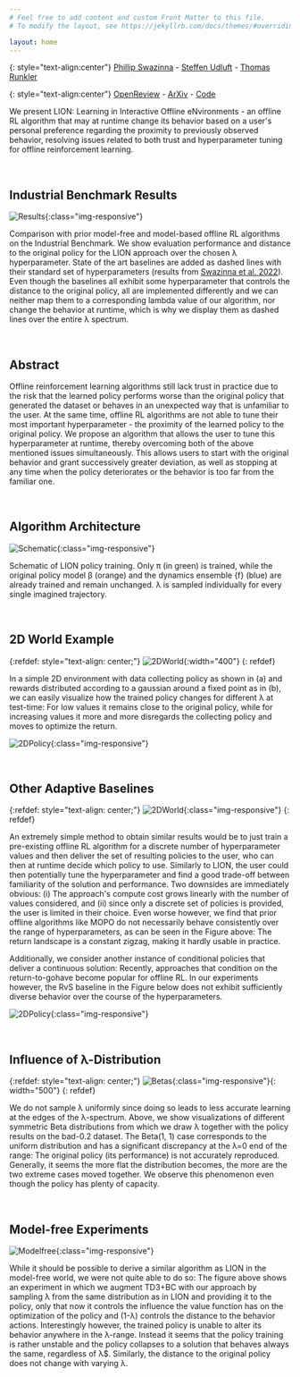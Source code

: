 ```yaml
---
# Feel free to add content and custom Front Matter to this file.
# To modify the layout, see https://jekyllrb.com/docs/themes/#overriding-theme-defaults

layout: home
---
```

{: style="text-align:center"}
[Phillip Swazinna](https://scholar.google.de/citations?user=eqDGnSkAAAAJ&hl=en&oi=ao) - [Steffen Udluft](https://scholar.google.de/citations?user=GHLtt4cAAAAJ&hl=en&oi=ao) - [Thomas Runkler](https://scholar.google.de/citations?user=9ulZrB8AAAAJ&hl=en&oi=ao)

{: style="text-align:center"}
[OpenReview](https://openreview.net/forum?id=a4COps0uokg) - [ArXiv](https://arxiv.org/abs/2205.10629) - [Code](https://github.com/siemens/lion)

We present LION: Learning in Interactive Offline eNvironments - an offline RL algorithm that may at runtime change its behavior based on a user's personal preference regarding the proximity to previously observed behavior, resolving issues related to both trust and hyperparameter tuning for offline reinforcement learning.


&nbsp;  

## Industrial Benchmark Results
![Results](/imgs/ib_all_newlabel.png){:class="img-responsive"}

Comparison with prior model-free and model-based offline RL algorithms on the Industrial Benchmark. We show evaluation performance and distance to the original policy for the LION approach over the chosen λ hyperparameter. State of the art baselines are added as dashed lines with their standard set of hyperparameters (results from [Swazinna et al. 2022](https://arxiv.org/abs/2201.05433)). Even though the baselines all exhibit some hyperparameter that controls the distance to the original policy, all are implemented differently and we can neither map them to a corresponding lambda value of our algorithm, nor change the behavior at runtime, which is why we display them as dashed lines over the entire λ spectrum.


&nbsp;  

## Abstract
Offline reinforcement learning algorithms still lack trust in practice due to the risk that the learned policy performs worse than the original policy that generated the dataset or behaves in an unexpected way that is unfamiliar to the user. At the same time, offline RL algorithms are not able to tune their most important hyperparameter - the proximity of the learned policy to the original policy. We propose an algorithm that allows the user to tune this hyperparameter at runtime, thereby overcoming both of the above mentioned issues simultaneously. This allows users to start with the original behavior and grant successively greater deviation, as well as stopping at any time when the policy deteriorates or the behavior is too far from the familiar one.


&nbsp;  

## Algorithm Architecture
![Schematic](/imgs/lion_visual_crop.png){:class="img-responsive"}

Schematic of LION policy training. Only π (in green) is trained, while the original
policy model β (orange) and the dynamics ensemble {f} (blue) are already trained and remain
unchanged. λ is sampled individually for every single imagined trajectory.


&nbsp;  

## 2D World Example
{:refdef: style="text-align: center;"}
![2DWorld](/imgs/basics_simple.png){:width="400"}
{: refdef}

In a simple 2D environment with data collecting policy as shown in (a) and rewards distributed according to a gaussian around a fixed point as in (b), we can easily visualize how the trained policy changes for different λ at test-time: For low values it remains close to the original policy, while for increasing values it more and more disregards the collecting policy and moves to optimize the return.

![2DPolicy](/imgs/combined_simple.png){:class="img-responsive"}


&nbsp;  


## Other Adaptive Baselines
{:refdef: style="text-align: center;"}
![2DWorld](/imgs/rvs.png){:class="img-responsive"}
{: refdef}

An extremely simple method to obtain similar results would be to just train a pre-existing offline RL algorithm for a discrete number of hyperparameter values and then deliver the set of resulting policies to the user, who can then at runtime decide which policy to use. Similarly to LION, the user could then potentially tune the hyperparameter and find a good trade-off between familiarity of the solution and performance. Two downsides are immediately obvious: (i) The approach's compute cost grows linearly with the number of values considered, and (ii) since only a discrete set of policies is provided, the user is limited in their choice. Even worse however, we find that prior offline algorithms like MOPO do not necessarily behave consistently over the range of hyperparameters, as can be seen in the Figure above: The return landscape is a constant zigzag, making it hardly usable in practice.

Additionally, we consider another instance of conditional policies that deliver a continuous solution: Recently, approaches that condition on the return-to-gohave become popular for offline RL. In our experiments however, the RvS baseline in the Figure below does not exhibit sufficiently diverse behavior over the course of the hyperparameters.

![2DPolicy](/imgs/multi_mopo.png){:class="img-responsive"}


&nbsp;  

## Influence of λ-Distribution
{:refdef: style="text-align: center;"}
![Betas](/imgs/betas.png){:class="img-responsive"}{: width="500"}
{: refdef}

We do not sample λ uniformly since doing so leads to less accurate learning at the edges of the λ-spectrum. Above, we show visualizations of different symmetric Beta distributions from which we draw λ together with the policy results on the bad-0.2 dataset. The Beta(1, 1) case corresponds to the uniform distribution and has a significant discrepancy at the λ=0 end of the range: The original policy (its performance) is not accurately reproduced. Generally, it seems the more flat the distribution becomes, the more are the two extreme cases moved together. We observe this phenomenon even though the policy has plenty of capacity.


&nbsp;  

## Model-free Experiments
![Modelfree](/imgs/ib_value_baselines.png){:class="img-responsive"}

While it should be possible to derive a similar algorithm as LION in the model-free world, we were not quite able to do so: The figure above shows an experiment in which we augment TD3+BC with our approach by sampling λ from the same distribution as in LION and providing it to the policy, only that now it controls the influence the value function has on the optimization of the policy and (1-λ) controls the distance to the behavior actions. Interestingly however, the trained policy is unable to alter its behavior anywhere in the λ-range. Instead it seems that the policy training is rather unstable and the policy collapses to a solution that behaves always the same, regardless of λ$. Similarly, the distance to the original policy does not change with varying λ.
